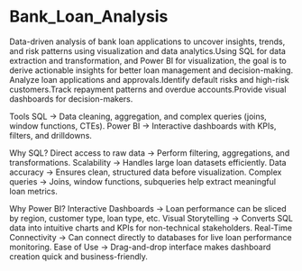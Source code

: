 # Bank_Loan_Analysis
Data-driven analysis of bank loan applications to uncover insights, trends, and risk patterns using visualization and data analytics.Using SQL for data extraction and transformation, and Power BI for visualization, the goal is to derive actionable insights for better loan management and decision-making.
Analyze loan applications and approvals.Identify default risks and high-risk customers.Track repayment patterns and overdue accounts.Provide visual dashboards for decision-makers.

Tools 
SQL → Data cleaning, aggregation, and complex queries (joins, window functions, CTEs).
Power BI → Interactive dashboards with KPIs, filters, and drilldowns.

Why SQL?
Direct access to raw data → Perform filtering, aggregations, and transformations.
Scalability → Handles large loan datasets efficiently.
Data accuracy → Ensures clean, structured data before visualization.
Complex queries → Joins, window functions, subqueries help extract meaningful loan metrics.

Why Power BI?
Interactive Dashboards → Loan performance can be sliced by region, customer type, loan type, etc.
Visual Storytelling → Converts SQL data into intuitive charts and KPIs for non-technical stakeholders.
Real-Time Connectivity → Can connect directly to databases for live loan performance monitoring.
Ease of Use → Drag-and-drop interface makes dashboard creation quick and business-friendly.
